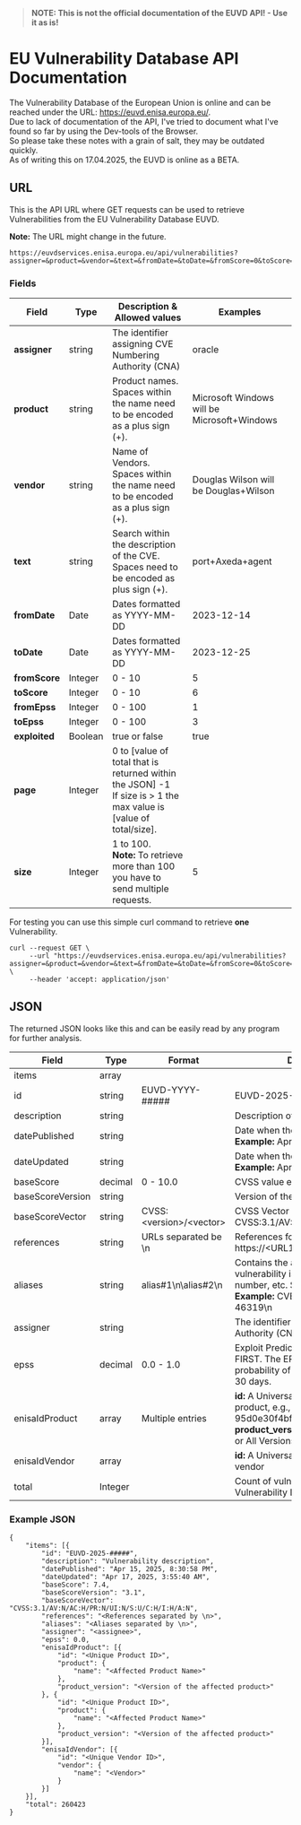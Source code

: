 > **NOTE: This is not the official documentation of the EUVD API! - Use it as is!**

# EU Vulnerability Database API Documentation
The Vulnerability Database of the European Union is online and can be reached under the URL: https://euvd.enisa.europa.eu/.  
Due to lack of documentation of the API, I've tried to document what I've found so far by using the Dev-tools of the Browser.  
So please take these notes with a grain of salt, they may be outdated quickly.  
As of writing this on 17.04.2025, the EUVD is online as a BETA.

## URL
This is the API URL where GET requests can be used to retrieve Vulnerabilities from the EU Vulnerability Database EUVD.

**Note:** The URL might change in the future.

```
https://euvdservices.enisa.europa.eu/api/vulnerabilities?assigner=&product=&vendor=&text=&fromDate=&toDate=&fromScore=0&toScore=10&fromEpss=0&toEpss=100&exploited=false&page=0&size=1
```

### Fields
|Field|Type|Description & Allowed values|Examples|
|---|---|---|---|
|**assigner**|string|The identifier assigning CVE Numbering Authority (CNA)|oracle|
|**product**|string|Product names. <br> Spaces within the name need to be encoded as a plus sign (+).|Microsoft Windows will be Microsoft+Windows|
|**vendor**| string | Name of Vendors. <br> Spaces within the name need to be encoded as a plus sign (+).| Douglas Wilson will be Douglas+Wilson |
|**text**| string | Search within the description of the CVE.<br> Spaces need to be encoded as plus sign (+).| port+Axeda+agent |
|**fromDate**| Date | Dates formatted as YYYY-MM-DD | 2023-12-14 |
|**toDate**| Date | Dates formatted as YYYY-MM-DD | 2023-12-25 |
|**fromScore**| Integer | 0 - 10 | 5 |
|**toScore**| Integer | 0 - 10 | 6 |
|**fromEpss**| Integer | 0 - 100 | 1 |
|**toEpss**| Integer | 0 - 100 | 3 |
|**exploited**|Boolean|true or false|true|
|**page**| Integer | 0 to [value of total that is returned within the JSON] -1 <br> If size is > 1 the max value is [value of total/size].|  |
|**size**| Integer | 1 to 100. <br> **Note:** To retrieve more than 100 you have to send multiple requests.| 5 |


For testing you can use this simple curl command to retrieve **one** Vulnerability.
```
curl --request GET \
     --url "https://euvdservices.enisa.europa.eu/api/vulnerabilities?assigner=&product=&vendor=&text=&fromDate=&toDate=&fromScore=0&toScore=10&fromEpss=0&toEpss=100&exploited=false&page=0&size=1" \
     --header 'accept: application/json'
```

## JSON
The returned JSON looks like this and can be easily read by any program for further analysis.

|Field|Type|Format|Description & Example|
|---|---|---|---|
|items|array|||
|id|string|EUVD-YYYY-#####|EUVD-2025-10933|
|description|string||Description of the Vulnerability|
|datePublished| string | | Date when the Vulnerability was published. <br> **Example:** Apr 15, 2025, 8:30:58 PM |
|dateUpdated| string | | Date when the Entry was updated. <br> **Example:** Apr 17, 2025, 3:55:40 AM |
|baseScore| decimal | 0 - 10.0 | CVSS value e.g., 7.4 |
|baseScoreVersion| string |  | Version of the used CVSS e.g., 3.1 |
|baseScoreVector| string | CVSS:\<version>/\<vector> | CVSS Vector e.g., CVSS:3.1/AV:N/AC:H/PR:N/UI:N/S:U/C:H/I:H/A:N |
|references| string | URLs separated be \n | References for more information. https://\<URL1>\nhttps://\<URL2>\n |
|aliases| string | alias#1\n\alias#2\n| Contains the aliases under which the vulnerability is also tracked, CVE number, GSD number, etc. Separated by \n <br> **Example:** CVE-2022-46319\nGSD-2022-46319\n|
|assigner| string | | The identifier assigning CVE Numbering Authority (CNA) e.g., oracle |
|epss| decimal | 0.0 - 1.0 | Exploit Prediction Scoring System (EPSS) from FIRST. The EPSS score is representing the probability of exploitation in the wild in the next 30 days.|
|enisaIdProduct| array | Multiple entries | **id:** A Universally Unique Identifier (UUID) for the product, e.g., 644dcaa2-ecd6-31a6-b547-95d0e30f4bf7 <br> **product_version:** the affected Version, e.g., 3.1 or All Versions|
|enisaIdVendor| array | | **id:** A Universally Unique Identifier (UUID) for the vendor|
|total| Integer | | Count of vulnerabilities currently in the EU Vulnerability Database.|

### Example JSON
```
{
    "items": [{
        "id": "EUVD-2025-#####",
        "description": "Vulnerability description",
        "datePublished": "Apr 15, 2025, 8:30:58 PM",
        "dateUpdated": "Apr 17, 2025, 3:55:40 AM",
        "baseScore": 7.4,
        "baseScoreVersion": "3.1",
        "baseScoreVector": "CVSS:3.1/AV:N/AC:H/PR:N/UI:N/S:U/C:H/I:H/A:N",
        "references": "<References separated by \n>",
        "aliases": "<Aliases separated by \n>",
        "assigner": "<assignee>",
        "epss": 0.0,
        "enisaIdProduct": [{
            "id": "<Unique Product ID>",
            "product": {
                "name": "<Affected Product Name>"
            },
            "product_version": "<Version of the affected product>"
        }, {
            "id": "<Unique Product ID>",
            "product": {
                "name": "<Affected Product Name>"
            },
            "product_version": "<Version of the affected product>"
        }],
        "enisaIdVendor": [{
            "id": "<Unique Vendor ID>",
            "vendor": {
                "name": "<Vendor>"
            }
        }]
    }],
    "total": 260423
}
```
